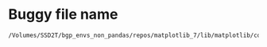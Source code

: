 # Buggy file name

```text
/Volumes/SSD2T/bgp_envs_non_pandas/repos/matplotlib_7/lib/matplotlib/colors.py
```
